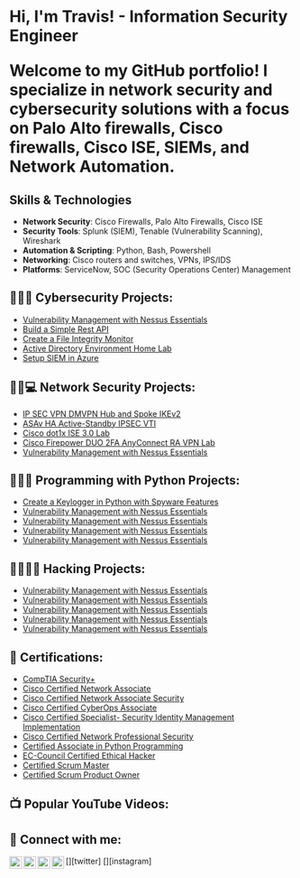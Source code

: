 <h1>Hi, I'm Travis! - Information Security Engineer

Welcome to my GitHub portfolio! I specialize in network security and cybersecurity solutions with a focus on Palo Alto firewalls, Cisco firewalls, Cisco ISE, SIEMs, and Network Automation. 
 </h1>

 ## Skills & Technologies

- **Network Security**: Cisco Firewalls, Palo Alto Firewalls, Cisco ISE
- **Security Tools**: Splunk (SIEM), Tenable (Vulnerability Scanning), Wireshark
- **Automation & Scripting**: Python, Bash, Powershell
- **Networking**: Cisco routers and switches, VPNs, IPS/IDS
- **Platforms**: ServiceNow, SOC (Security Operations Center) Management

<h2>👨‍💻🔐 Cybersecurity Projects:</h2>

- [Vulnerability Management with Nessus Essentials](https://github.com/cybertrav/VulnerabilityManagement-NessusEssentialsLab)
- [Build a Simple Rest API](https://www.youtube.com/watch?v=P9wz0Sted_I)
- [Create a File Integrity Monitor](https://www.youtube.com/watch?v=P9wz0Sted_I)
- [Active Directory Environment Home Lab](https://github.com/cybertrav/VulnerabilityManagement-NessusEssentialsLab)
- [Setup SIEM in Azure](https://github.com/cybertrav/Azure-Sentinel-Lab)


<h2>👨‍💻💻 Network Security Projects:</h2>

- [IP SEC VPN DMVPN Hub and Spoke IKEv2](https://github.com/cybertrav/VulnerabilityManagement-NessusEssentialsLab)
- [ASAv HA Active-Standby IPSEC VTI](https://github.com/cybertrav/VulnerabilityManagement-NessusEssentialsLab)
- [Cisco dot1x ISE 3.0 Lab](https://github.com/cybertrav/VulnerabilityManagement-NessusEssentialsLab)
- [Cisco Firepower DUO 2FA AnyConnect RA VPN Lab](https://github.com/cybertrav/VulnerabilityManagement-NessusEssentialsLab)
- [Vulnerability Management with Nessus Essentials](https://github.com/cybertrav/VulnerabilityManagement-NessusEssentialsLab)

<h2>👨‍💻🐍 Programming with Python Projects:</h2>

- [Create a Keylogger in Python with Spyware Features](https://github.com/cybertrav/VulnerabilityManagement-NessusEssentialsLab)
- [Vulnerability Management with Nessus Essentials](https://github.com/cybertrav/VulnerabilityManagement-NessusEssentialsLab)
- [Vulnerability Management with Nessus Essentials](https://github.com/cybertrav/VulnerabilityManagement-NessusEssentialsLab)
- [Vulnerability Management with Nessus Essentials](https://github.com/cybertrav/VulnerabilityManagement-NessusEssentialsLab)
- [Vulnerability Management with Nessus Essentials](https://github.com/cybertrav/VulnerabilityManagement-NessusEssentialsLab)


<h2>👨‍💻🐱‍👤 Hacking Projects:</h2>

- [Vulnerability Management with Nessus Essentials](https://github.com/cybertrav/VulnerabilityManagement-NessusEssentialsLab)
- [Vulnerability Management with Nessus Essentials](https://github.com/cybertrav/VulnerabilityManagement-NessusEssentialsLab)
- [Vulnerability Management with Nessus Essentials](https://github.com/cybertrav/VulnerabilityManagement-NessusEssentialsLab)
- [Vulnerability Management with Nessus Essentials](https://github.com/cybertrav/VulnerabilityManagement-NessusEssentialsLab)
- [Vulnerability Management with Nessus Essentials](https://github.com/cybertrav/VulnerabilityManagement-NessusEssentialsLab)

<h2>📃 Certifications:</h2>

- [CompTIA Security+](https://www.credly.com/badges/221067b5-77d3-421f-a8e2-98b337c8140f/public_url)
- [Cisco Certified Network Associate](https://www.credly.com/badges/f65f5150-c011-4e0e-9fc3-9c0b3409ea9f/public_url)
- [Cisco Certified Network Associate Security](https://www.credly.com/badges/b7cd30a2-760f-49ce-b2ff-6d30f67ba10c/public_url)
- [Cisco Certified CyberOps Associate](https://www.credly.com/badges/158e46d7-bf70-4529-8b9a-cd3cfbf20d39/public_url)
- [Cisco Certified Specialist- Security Identity Management Implementation](https://www.credly.com/badges/76ec3e24-b033-4eb5-a718-1d94ae903c97/public_url)
- [Cisco Certified Network Professional Security](https://www.credly.com/badges/9ce0ccec-8a85-46a0-8618-cfbb740d7ac9/public_url)
- [Certified Associate in Python Programming](https://www.credly.com/badges/c9c148ba-371a-4b61-9061-7089d77ba79a/public_url)
- [EC-Council Certified Ethical Hacker](https://aspen.eccouncil.org/VerifyBadge?type=certification&a=YGbAiRll0Av6gwl01Eh6OWvyhgqmueYTvru6O4MEf48=)
- [Certified Scrum Master](https://bcert.me/sbqwcrzez)
- [Certified Scrum Product Owner](https://bcert.me/sbswmcywz)

<h2>📺 Popular YouTube Videos:</h2>


<h2> 🤳 Connect with me:</h2>

[<img align="left" alt="JoshMadakor | YouTube" width="22px" src="https://cdn.jsdelivr.net/npm/simple-icons@v3/icons/youtube.svg" />][youtube]
[<img align="left" alt="JoshMadakor | Twitter" width="22px" src="https://cdn.jsdelivr.net/npm/simple-icons@v3/icons/twitter.svg" />][twitter]
[<img align="left" alt="JoshMadakor | LinkedIn" width="22px" src="https://cdn.jsdelivr.net/npm/simple-icons@v3/icons/linkedin.svg" />][linkedin]
[<img align="left" alt="JoshMadakor | Instagram" width="22px" src="https://cdn.jsdelivr.net/npm/simple-icons@v3/icons/instagram.svg" />][instagram]

[youtube]: 
[instagram]: 
[linkedin]: https://www.linkedin.com/in/travwjohnson/

<!--
**joshmadakor1/joshmadakor1** is a ✨ _special_ ✨ repository because its `README.md` (this file) appears on your GitHub profile.

Here are some ideas to get you started:

- 🔭 I’m currently working on ...
- 🌱 I’m currently learning ...
- 👯 I’m looking to collaborate on ...
- 🤔 I’m looking for help with ...
- 💬 Ask me about ...
- 📫 How to reach me: ...
- 😄 Pronouns: ...
- ⚡ Fun fact: ...
-->
